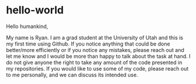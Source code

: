 # hello-world

Hello humankind, 

My name is Ryan. I am a grad student at the University of Utah and this is my first time using Github. If you notice anything that could be done better/more efficiently or if you notice any mistakes, please reach out and let me know and I would be more than happy to talk about the task at hand. I do not give anyone the right to take any amount of the code presented in my repositories. If you would like to use some of my code, please reach out to me personally, and we can discuss its intended use. 


